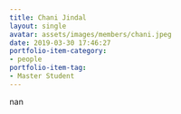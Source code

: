 ```yaml
---
title: Chani Jindal
layout: single
avatar: assets/images/members/chani.jpeg
date: 2019-03-30 17:46:27
portfolio-item-category:
- people
portfolio-item-tag:
- Master Student
---
```

nan